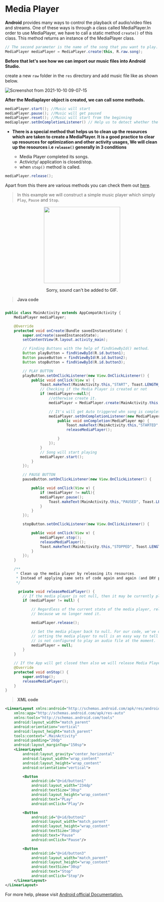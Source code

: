 # Media Player 
**Android** provides many ways to control the playback of audio/video files and streams. One of these ways is through a class called MediaPlayer.In order to use MediaPlayer, we have to call a static method `create()` of this class. This method returns an instance of the MediaPlayer class.

 ```java
 // The second parameter is the name of the song that you want to play.
 MediaPlayer mediaPlayer = MediaPlayer.create(this, R.raw.song);
 ```

**Before that let's see how we can import our music files into Android Studio.**

create a new `raw` folder in the `res` directory and add music file like as shown below.

![Screenshot from 2021-10-10 09-07-15](https://user-images.githubusercontent.com/51878265/136681187-f4d0fe84-1926-402d-af55-a184e9bc2556.png)

**After the Mediaplayer object is created, we can call some methods.**

```java
mediaPlayer.start(); //Music will start
mediaPlayer.pause(); //Music will get paused
mediaPlayer.reset(); //Music will start from the beginning
mediaplayer.setOnCompletionListener() // Help us to detect whether the song has completed or not
```
* **There is a special method that helps us to clean up the resources which are taken to create a MediaPlayer. It is a good practice to clear up resources for optimization and other activity usages, We will clean up the resources i.e `release()` generally in 3 conditions**

    * Media Player completed its songs.
    * Activicty/ application is closed/stop.
    * when `stop()` method is called.

```java
mediaPlayer.release();
```

Apart from this there are various methods you can check them out [here](https://www.tutorialspoint.com/android/android_mediaplayer.htm).

> In this example we will construct a simple music player which simply `Play`, `Pause` and `Stop`.

<p align="center"><img src ="https://user-images.githubusercontent.com/51878265/136681211-fd7f1fb6-8b28-471a-ab9e-fe0dba86a465.GIF" length="900" width="250"></p>
<p align="center">Sorry, sound can't be added to GIF.</p>

> **Java code**
```java

public class MainActivity extends AppCompatActivity {
    MediaPlayer mediaPlayer;

    @Override
    protected void onCreate(Bundle savedInstanceState) {
        super.onCreate(savedInstanceState);
        setContentView(R.layout.activity_main);

        // Finding Buttons with the help of findViewById() method.
        Button playButton = findViewById(R.id.button1);
        Button pauseButton = findViewById(R.id.button2);
        Button stopButton = findViewById(R.id.button3);

        // PLAY BUTTON
        playButton.setOnClickListener(new View.OnClickListener() {
            public void onClick(View v) {
                Toast.makeText(MainActivity.this,"START", Toast.LENGTH_SHORT).show();
                // Checking if the Media Player is created or not
                if (mediaPlayer==null){
                    //otherwise create it.
                    mediaPlayer = MediaPlayer.create(MainActivity.this,R.raw.got);

                    // It's will get Auto triggered whn song is completed
                    mediaPlayer.setOnCompletionListener(new MediaPlayer.OnCompletionListener() {
                        public void onCompletion(MediaPlayer mp) {
                            Toast.makeText(MainActivity.this,"STARTED",Toast.LENGTH_LONG).show();
                            releaseMediaPlayer();

                        }
                    });
                }
                // Song will start playing
                mediaPlayer.start();
            }
        });

        // PAUSE BUTTON
        pauseButton.setOnClickListener(new View.OnClickListener() {

            public void onClick(View v) {
                if (mediaPlayer != null){
                mediaPlayer.pause();
                    Toast.makeText(MainActivity.this,"PAUSED", Toast.LENGTH_SHORT).show();
                }
            }
        });

        stopButton.setOnClickListener(new View.OnClickListener() {

            public void onClick(View v) {
                mediaPlayer.stop();
                releaseMediaPlayer();
                Toast.makeText(MainActivity.this,"STOPPED", Toast.LENGTH_SHORT).show();
            }
        });
    }

    /**
     * Clean up the media player by releasing its resources.
     * Instead of applying same sets of code again and again (and DRY principle), we put into a method.
     */

      private void releaseMediaPlayer() {
        // If the media player is not null, then it may be currently playing a sound.
        if (mediaPlayer != null) {

            // Regardless of the current state of the media player, release its resources
            // because we no longer need it.

            mediaPlayer.release();

            // Set the media player back to null. For our code, we've decided that
            // setting the media player to null is an easy way to tell that the media player
            // is not configured to play an audio file at the moment.
            mediaPlayer = null;
        }
    }

    // If the App will get closed then also we will release Media Player resources.
    @Override
    protected void onStop() {
        super.onStop();
        releaseMediaPlayer();
    }
}

```
> **XML code**
```xml
<LinearLayout xmlns:android="http://schemas.android.com/apk/res/android"
    xmlns:app="http://schemas.android.com/apk/res-auto"
    xmlns:tools="http://schemas.android.com/tools"
    android:layout_width="match_parent"
    android:orientation="vertical"
    android:layout_height="match_parent"
    tools:context=".MainActivity"
    android:padding="20dp"
    android:layout_marginTop="150sp">
    <LinearLayout
        android:layout_gravity="center_horizontal"
        android:layout_width="wrap_content"
        android:layout_height="wrap_content"
        android:orientation="vertical">

        <Button
            android:id="@+id/button1"
            android:layout_width="234dp"
            android:textSize="30sp"
            android:layout_height="wrap_content"
            android:text="PLay"
            android:onClick="Play"/>

        <Button
            android:id="@+id/button2"
            android:layout_width="match_parent"
            android:layout_height="wrap_content"
            android:textSize="30sp"
            android:text="Pause"
            android:onClick="Pause"/>

        <Button
            android:id="@+id/button3"
            android:layout_width="match_parent"
            android:layout_height="wrap_content"
            android:textSize="30sp"
            android:text="Stop"
            android:onClick="Stop"/>
    </LinearLayout>
</LinearLayout>
```
For more help, please visit [Android official Documentation.](https://developer.android.com/guide/topics/media/mediaplayer)

